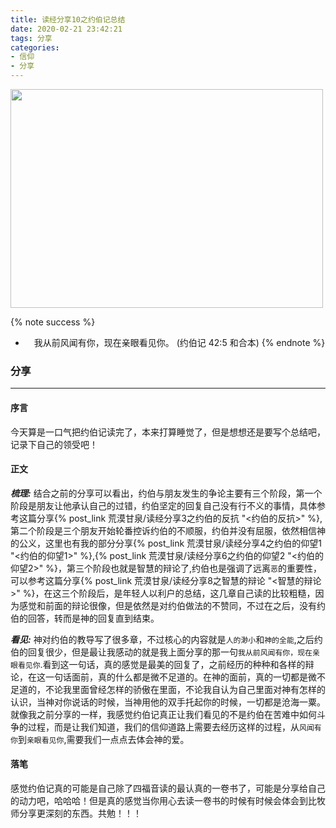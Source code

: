 ```yaml
---
title: 读经分享10之约伯记总结
date: 2020-02-21 23:42:21
tags: 分享
categories:
- 信仰
- 分享
---
```

<img src="https://hexo-1257711631.cos.ap-nanjing.myqcloud.com/20200216213201.png" width=500 height=350>

{% note success %}
* 　我从前风闻有你，现在亲眼看见你。
                            (约伯记 42:5 和合本)
{% endnote %}

### 分享
***

#### 序言
今天算是一口气把约伯记读完了，本来打算睡觉了，但是想想还是要写个总结吧，记录下自己的领受吧！

#### 正文
***梳理:***
结合之前的分享可以看出，约伯与朋友发生的争论主要有三个阶段，第一个阶段是朋友让他承认自己的过错，约伯坚定的回复自己没有行不义的事情，具体参考这篇分享{% post_link 荒漠甘泉/读经分享3之约伯的反抗 "<约伯的反抗>" %},第二个阶段是三个朋友开始轮番控诉约伯的不顺服，约伯并没有屈服，依然相信神的公义，这里也有我的部分分享{% post_link 荒漠甘泉/读经分享4之约伯的仰望1 "<约伯的仰望1>" %},{% post_link 荒漠甘泉/读经分享6之约伯的仰望2 "<约伯的仰望2>" %}，第三个阶段也就是智慧的辩论了,约伯也是强调了远离`恶`的重要性，可以参考这篇分享{% post_link 荒漠甘泉/读经分享8之智慧的辩论 "<智慧的辩论>" %}，在这三个阶段后，是年轻人以利户的总结，这几章自己读的比较粗糙，因为感觉和前面的辩论很像，但是依然是对约伯做法的不赞同，不过在之后，没有约伯的回答，转而是神的回复直到结束。

***看见:***
神对约伯的教导写了很多章，不过核心的内容就是`人的渺小`和`神的全能`,之后约伯的回复很少，但是最让我感动的就是我上面分享的那一句`我从前风闻有你，现在亲眼看见你`.看到这一句话，真的感觉是最美的回复了，之前经历的种种和各样的辩论，在这一句话面前，真的什么都是微不足道的。在神的面前，真的一切都是微不足道的，不论我里面曾经怎样的骄傲在里面，不论我自认为自己里面对神有怎样的认识，当神对你说话的时候，当神用他的双手托起你的时候，一切都是沧海一粟。就像我之前分享的一样，我感觉约伯记真正让我们看见的不是约伯在苦难中如何斗争的过程，而是让我们知道，我们的信仰道路上需要去经历这样的过程，从`风闻有你`到`亲眼看见你`,需要我们一点点去体会神的爱。

#### 落笔

感觉约伯记真的可能是自己除了四福音读的最认真的一卷书了，可能是分享给自己的动力吧，哈哈哈！但是真的感觉当你用心去读一卷书的时候有时候会体会到比牧师分享更深刻的东西。共勉！！！